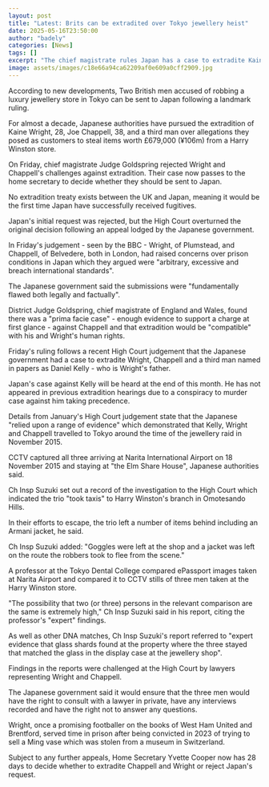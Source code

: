 ```yaml
---
layout: post
title: "Latest: Brits can be extradited over Tokyo jewellery heist"
date: 2025-05-16T23:50:00
author: "badely"
categories: [News]
tags: []
excerpt: "The chief magistrate rules Japan has a case to extradite Kaine Wright and Joe Chappell."
image: assets/images/c18e66a94ca62209af0e609a0cff2909.jpg
---
```


According to new developments, Two British men accused of robbing a luxury jewellery store in Tokyo can be sent to Japan following a landmark ruling.

For almost a decade, Japanese authorities have pursued the extradition of Kaine Wright, 28, Joe Chappell, 38, and a third man over allegations they posed as customers to steal items worth £679,000 (¥106m) from a Harry Winston store.

On Friday, chief magistrate Judge Goldspring rejected Wright and Chappell's challenges against extradition. Their case now passes to the home secretary to decide whether they should be sent to Japan.

No extradition treaty exists between the UK and Japan, meaning it would be the first time Japan have successfully received fugitives.

Japan's initial request was rejected, but the High Court overturned the original decision following an appeal lodged by the Japanese government.

In Friday's judgement - seen by the BBC - Wright, of Plumstead, and Chappell, of Belvedere, both in London, had raised concerns over prison conditions in Japan which they argued were "arbitrary, excessive and breach international standards".

The Japanese government said the submissions were "fundamentally flawed both legally and factually".

District Judge Goldspring, chief magistrate of England and Wales, found there was a "prima facie case" - enough evidence to support a charge at first glance - against Chappell and that extradition would be "compatible" with his and Wright's human rights.

Friday's ruling follows a recent High Court judgement that the Japanese government had a case to extradite Wright, Chappell and a third man named in papers as Daniel Kelly - who is Wright's father.

Japan's case against Kelly will be heard at the end of this month. He has not appeared in previous extradition hearings due to a conspiracy to murder case against him taking precedence.

Details from January's High Court judgement state that the Japanese "relied upon a range of evidence" which demonstrated that Kelly, Wright and Chappell travelled to Tokyo around the time of the jewellery raid in November 2015.

CCTV captured all three arriving at Narita International Airport on 18 November 2015 and staying at "the Elm Share House", Japanese authorities said.

Ch Insp Suzuki set out a record of the investigation to the High Court which indicated the trio "took taxis" to Harry Winston's branch in Omotesando Hills.

In their efforts to escape, the trio left a number of items behind including an Armani jacket, he said.

Ch Insp Suzuki added: "Goggles were left at the shop and a jacket was left on the route the robbers took to flee from the scene."

A professor at the Tokyo Dental College compared ePassport images taken at Narita Airport and compared it to CCTV stills of three men taken at the Harry Winston store.

"The possibility that two (or three) persons in the relevant comparison are the same is extremely high," Ch Insp Suzuki said in his report, citing the professor's "expert" findings.

As well as other DNA matches, Ch Insp Suzuki's report referred to "expert evidence that glass shards found at the property where the three stayed that matched the glass in the display case at the jewellery shop".

Findings in the reports were challenged at the High Court by lawyers representing Wright and Chappell.

The Japanese government said it would ensure that the three men would have the right to consult with a lawyer in private, have any interviews recorded and have the right not to answer any questions.

Wright, once a promising footballer on the books of West Ham United and Brentford, served time in prison after being convicted in 2023 of trying to sell a Ming vase which was stolen from a museum in Switzerland.

Subject to any further appeals, Home Secretary Yvette Cooper now has 28 days to decide whether to extradite Chappell and Wright or reject Japan's request.

